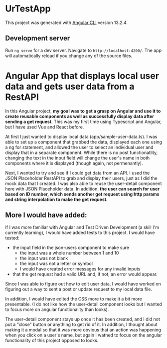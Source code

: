 # UrTestApp

This project was generated with [Angular CLI](https://github.com/angular/angular-cli) version 13.2.4.

## Development server

Run `ng serve` for a dev server. Navigate to `http://localhost:4200/`. The app will automatically reload if you change any of the source files.



# Angular App that displays local user data and gets user data from a RestAPI

In this Angular project, **my goal was to get a grasp on Angular and use it to create reusable components as well as successfully display data after sending a get request**. This was my first time using Typescript and Angular, but I have used Vue and React before.

At first I just wanted to display local data (app/sample-user-data.ts). I was able to set up a component that grabbed the data, displayed each one using a ng for statement, and allowed the user to select an individual user and display that in a separate component. While there is no post functionatlity, changing the text in the input field will change the user's name in both components where it is displayed (though again, not permenantly).

Next, I wanted to try and see if I could get data from an API. I used the JSON Placeholder RestAPI to grab and display their users, just as I did the mock data that I created. I was also able to reuse the user-detail component here with JSON Placeholder data. In addition, **the user can search for user based on ID number, which sends another get request using http params and string interpolation to make the get request.**


## More I would have added:

If I was more familiar with Angular and Test Driven Development (a skill I'm currently learning), I would have added tests to this project. I would have tested:
- the input field in the json-users component to make sure
    - the input was a whole number between 1 and 10
    - the input was not blank
    - the input was not a letter or symbol
    - I would have created error messages for any invalid inputs
- that the get request had a valid URL and, if not, an error would appear.
 
Since I was able to figure out how to edit user data, I would have worked on figuring out a way to sent a post or update request to my local data file.

In addition, I would have edited the CSS more to make it a bit more presentable. (I do not like how the user-detail component looks but I wanted to focus more on angular functionality than looks).

The user-detail component stays up once it has been created, and I did not put a "close" button or anything to get rid of it. In addition, I thought about making it a modal so that it was more obvious that an action was happening when you click on a user's name, but again I watned to focus on the angular functionality of this project opposed to looks.


